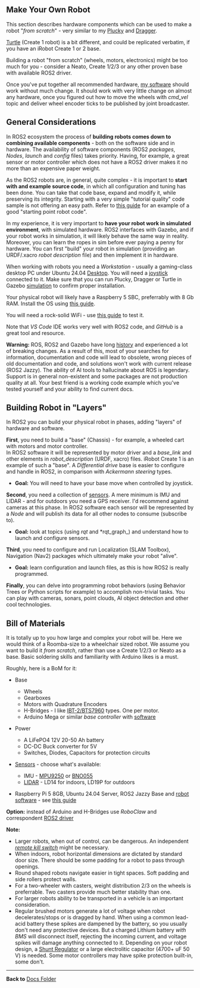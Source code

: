 ## Make Your Own Robot

This section describes hardware components which can be used to make a robot "_from scratch_" -
very similar to my [Plucky](https://github.com/slgrobotics/robots_bringup/tree/main/Docs/Plucky)
and [Dragger](https://github.com/slgrobotics/robots_bringup/tree/main/Docs/Dragger).

[Turtle](https://github.com/slgrobotics/robots_bringup/tree/main/Docs/Create1) (Create 1 robot) is a bit different, and could be replicated verbatim, if you have an iRobot Create 1 or 2 base.

Building a robot "from scratch" (wheels, motors, electronics) might be too much for you - consider a Neato, Create 1/2/3 or any other proven base with available ROS2 driver. 

Once you've put together all recommended hardware, [my software](https://github.com/slgrobotics/articubot_one) should work without much change. 
It should work with very little change on almost any hardware, once you figured out how to move the wheels with *cmd_vel* topic and deliver wheel encoder ticks to be published by joint broadcaster.

## General Considerations

In ROS2 ecosystem the process of **building robots comes down to combining available components** - both on the software side and in hardware. 
The availability of software components (ROS2 _packages_, _Nodes_, _launch_ and _config_ files) takes priority. 
Having, for example, a great sensor or motor controller which does not have a ROS2 driver makes it no more than an expensive paper weight.

As the ROS2 robots are, in general, quite complex - it is important to **start with and example source code**, in which all configuration and tuning has been done. 
You can take that code base, expand and modify it, while preserving its integrity.
Starting with a very simple "tutorial quality" code sample is not offering an easy path.
Refer to [this guide](https://github.com/slgrobotics/robots_bringup?tab=readme-ov-file#how-to-use-this-repository) for an example of a good "starting point robot code".

In my experience, it is very important to **have your robot work in simulated environment**, with simulated hardware.
ROS2 interfaces with Gazebo, and if your robot works in simulation, it will likely behave the same way in reality.
Moreover, you can learn the ropes in sim before ever paying a penny for hardware.
You can first "build" your robot in simulation (providing an URDF/.xacro _robot description_ file) and then implement it in hardware.

When working with robots you need a _Workstation_ - usually a gaming-class desktop PC under Ubuntu 24.04 [Desktop](https://github.com/slgrobotics/robots_bringup/tree/main/Docs/ROS-Jazzy).
You will need a [joystick](https://github.com/slgrobotics/robots_bringup/blob/main/Docs/Sensors/Joystick.md) connected to it.
Make sure that you can run Plucky, Dragger or Turtle in Gazebo [simulation](https://github.com/slgrobotics/robots_bringup/tree/main/Docs/ROS-Jazzy#bringing-up-robot-simulation-in-gazebo) to confirm proper installation.

Your physical robot will likely have a Raspberry 5 SBC, preferrably with 8 Gb RAM. Install the OS using [this guide](https://github.com/slgrobotics/robots_bringup/tree/main/Docs/Ubuntu-RPi).

You will need a rock-solid WiFi - use [this guide](https://github.com/slgrobotics/robots_bringup/blob/main/Docs/Sensors/WiFi_Logger_Visualizer.md#wifi-testing-and-benchmarking) to test it.

Note that _VS Code_ IDE works very well with ROS2 code, and _GitHub_ is a great tool and resource.

**Warning:** ROS, ROS2 and Gazebo have long [history](https://en.wikipedia.org/wiki/Robot_Operating_System) and experienced a lot of breaking changes.
As a result of this, most of your searches for information, documentation and code will lead to obsolete,
wrong pieces of old documentation and code, and solutions won't work with current release (ROS2 Jazzy).
The ability of AI tools to hallucinate about ROS is legendary.
Support is in general non-existent and some packages are not production quality at all.
Your best friend is a working code example which you've tested yourself and your ability to find current docs.

## Building Robot in "Layers"

In ROS2 you can build your physical robot in phases, adding "layers" of hardware and software.

**First**, you need to build a "base" (Chassis) - for example, a wheeled cart with motors and motor controller.  
In ROS2 software it will be represented by motor driver and a *base_link* and other elements in *robot_description* (URDF, xacro) files.
iRobot Create 1 is an example of such a "base".
A _Differential drive_ base is easier to configure and handle in ROS2, in comparison with _Ackermann steering_ types.
- **Goal:** You will need to have your base move when controlled by joystick.

**Second**, you need a collection of [sensors](https://github.com/slgrobotics/robots_bringup/tree/main/Docs/Sensors).
A mere minimum is IMU and LIDAR - and for outdoors you need a GPS receiver. I'd recommend against cameras at this phase.
In ROS2 software each sensor will be represented by a _Node_ and will publish its data for all other nodes to consume (subscribe to).
- **Goal:** look at topics (using _rqt_ and *rqt_graph_) and understand how to launch and configure sensors.

**Third**, you need to configure and run Localization (SLAM Toolbox), Navigation (Nav2) packages which ultimately make your robot "alive".
- **Goal:** learn configuration and launch files, as this is how ROS2 is really programmed. 

**Finally**, you can delve into programming robot behaviors (using Behavior Trees or Python scripts for example) to accomplish non-trivial tasks.
You can play with cameras, sonars, point clouds, AI object detection and other cool technologies.

## Bill of Materials

It is totally up to you how large and complex your robot will be.
Here we would think of a Roomba-size to a wheelchair sized robot.
We assume you want to build it _from scratch_, rather than use a Create 1/2/3 or Neato as a base.
Basic soldering skills and familiarity with Arduino likes is a must.

Roughly, here is a BoM for it:
- Base
  - Wheels
  - Gearboxes
  - Motors with Quadrature Encoders
  - H-Bridges - I like [IBT-2/BTS7960](https://www.amazon.com/BTS7960-H-bridge-Double-Current-Diagnostic/dp/B09W8VV6RH) types. One per motor.
  - Arduino Mega or similar _base controller_ with [software](https://github.com/slgrobotics/Misc/tree/master/Arduino/Sketchbook/DraggerROS)

- Power
  - A LiFePO4 12V 20-50 Ah battery
  - DC-DC Buck converter for 5V
  - Switches, Diodes, Capacitors for protection circuits 

- [Sensors](https://github.com/slgrobotics/robots_bringup/tree/main/Docs/Sensors) - choose what's available:
  - IMU - [MPU9250](https://github.com/slgrobotics/robots_bringup/blob/main/Docs/Sensors/MPU9250.md) or [BNO055](https://github.com/slgrobotics/robots_bringup/blob/main/Docs/Sensors/BNO055%20IMU.md)
  - [LIDAR](https://github.com/slgrobotics/robots_bringup/blob/main/Docs/Sensors/LD14.md) - LD14 for indoors, LD19P for outdoors

- Raspberry Pi 5 8GB, Ubuntu 24.04 Server, ROS2 Jazzy Base and [robot software](https://github.com/slgrobotics/articubot_one) - see [this guide](https://github.com/slgrobotics/robots_bringup/tree/main/Docs/Ubuntu-RPi)

**Option:** instead of Arduino and H-Bridges use _RoboClaw_ and correspondent [ROS2 driver](https://github.com/wimblerobotics/ros2_roboclaw_driver)

**Note:**
- Larger robots, when out of control, can be dangerous. An independent _[remote kill switch](https://www.amazon.com/DieseRC-Universal-Wireless-Receiver-Transmitter/dp/B098WGK35L)_ might be necessary.
- When indoors, robot horizontal dimensions are dictated by standard door size. There should be some padding for a robot to pass through openings.
- Round shaped robots navigate easier in tight spaces. Soft padding and side rollers protect walls.
- For a two-wheeler with casters, weight distribution 2/3 on the wheels is preferrable. Two casters provide much better stability than one.
- For larger robots ability to be transported in a vehicle is an important consideration.  
- Regular brushed motors generate a lot of voltage when robot decelerates/stops or is dragged by hand.
When using a common lead-acid battery these spikes are dampened by the battery, so you usually don't need any protective devices.
But a charged Lithium battery _with BMS_ will disconnect itself, rejecting the incoming current, and voltage spikes will damage anything connected to it.
Depending on your robot design, a [Shunt Regulator](https://www.pololu.com/category/249/shunt-regulators) or a large electrolitic capacitor (4700+ uF 50 V) is needed.
Some motor controllers may have spike protection built-in, some don't.

----------------

**Back to** [Docs Folder](https://github.com/slgrobotics/robots_bringup/tree/main/Docs)
